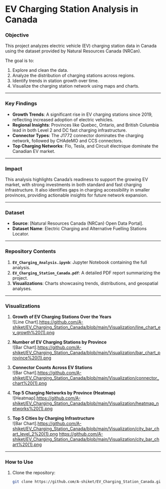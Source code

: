 # EV Charging Station Analysis in Canada

### **Objective**
This project analyzes electric vehicle (EV) charging station data in Canada using the dataset provided by Natural Resources Canada (NRCan).

The goal is to:
1. Explore and clean the data.
2. Analyze the distribution of charging stations across regions.
3. Identify trends in station growth over time.
4. Visualize the charging station network using maps and charts.

---

### **Key Findings**
- **Growth Trends**: A significant rise in EV charging stations since 2019, reflecting increased adoption of electric vehicles.
- **Regional Insights**: Provinces like Quebec, Ontario, and British Columbia lead in both Level 2 and DC fast charging infrastructure.
- **Connector Types**: The J1772 connector dominates the charging network, followed by CHAdeMO and CCS connectors.
- **Top Charging Networks**: Flo, Tesla, and Circuit électrique dominate the Canadian EV market.

---

### **Impact**
This analysis highlights Canada’s readiness to support the growing EV market, with strong investments in both standard and fast charging infrastructure. It also identifies gaps in charging accessibility in smaller provinces, providing actionable insights for future network expansion.

---

### **Dataset**
- **Source**: [Natural Resources Canada (NRCan) Open Data Portal].
- **Dataset Name**: Electric Charging and Alternative Fuelling Stations Locator.

---

### **Repository Contents**
1. **`EV_Charging_Analysis.ipynb`**: Jupyter Notebook containing the full analysis.
2. **`EV_Charging_Station_Canada.pdf`**: A detailed PDF report summarizing the project.
3. **Visualizations**: Charts showcasing trends, distributions, and geospatial analyses.

---

### **Visualizations**
1. **Growth of EV Charging Stations Over the Years**  
   ![Line Chart].https://github.com/A-shiket/EV_Charging_Station_Canada/blob/main/Visualization/line_chart_ev_growth%20(1).png

2. **Number of EV Charging Stations by Province**  
   ![Bar Chart].https://github.com/A-shiket/EV_Charging_Station_Canada/blob/main/Visualization/bar_chart_province%20(1).png

3. **Connector Counts Across EV Stations**  
   ![Bar Chart].https://github.com/A-shiket/EV_Charging_Station_Canada/blob/main/Visualization/connector_chart%20(1).png

4. **Top 5 Charging Networks by Province (Heatmap)**  
   ![Heatmap].https://github.com/A-shiket/EV_Charging_Station_Canada/blob/main/Visualization/heatmap_networks%20(1).png

5. **Top 5 Cities by Charging Infrastructure**  
   ![Bar Chart].https://github.com/A-shiket/EV_Charging_Station_Canada/blob/main/Visualization/city_bar_chart_level_2%20(1).png
   https://github.com/A-shiket/EV_Charging_Station_Canada/blob/main/Visualization/city_bar_chart%20(1).png

---

### **How to Use**
1. Clone the repository:
   ```bash
   git clone https://github.com/A-shiket/EV_Charging_Station_Canada.git
